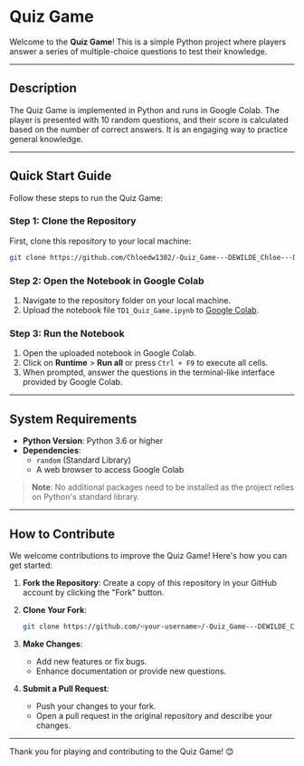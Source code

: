 # Quiz Game

Welcome to the **Quiz Game**! This is a simple Python project where players answer a series of multiple-choice questions to test their knowledge.

---

## Description

The Quiz Game is implemented in Python and runs in Google Colab. The player is presented with 10 random questions, and their score is calculated based on the number of correct answers. It is an engaging way to practice general knowledge.

---

## Quick Start Guide

Follow these steps to run the Quiz Game:

### Step 1: Clone the Repository
First, clone this repository to your local machine:
```bash
git clone https://github.com/Chloedw1302/-Quiz_Game---DEWILDE_Chloe---DIA6-.git
```

### Step 2: Open the Notebook in Google Colab
1. Navigate to the repository folder on your local machine.
2. Upload the notebook file `TD1_Quiz_Game.ipynb` to [Google Colab](https://colab.research.google.com/).

### Step 3: Run the Notebook
1. Open the uploaded notebook in Google Colab.
2. Click on **Runtime** > **Run all** or press `Ctrl + F9` to execute all cells.
3. When prompted, answer the questions in the terminal-like interface provided by Google Colab.

---

## System Requirements

- **Python Version**: Python 3.6 or higher
- **Dependencies**:
  - `random` (Standard Library)
  - A web browser to access Google Colab

> **Note**: No additional packages need to be installed as the project relies on Python's standard library.

---

## How to Contribute

We welcome contributions to improve the Quiz Game! Here's how you can get started:

1. **Fork the Repository**: Create a copy of this repository in your GitHub account by clicking the "Fork" button.

2. **Clone Your Fork**:
   ```bash
   git clone https://github.com/<your-username>/-Quiz_Game---DEWILDE_Chloe---DIA6-.git
   ```

3. **Make Changes**:
   - Add new features or fix bugs.
   - Enhance documentation or provide new questions.

4. **Submit a Pull Request**:
   - Push your changes to your fork.
   - Open a pull request in the original repository and describe your changes.

---

Thank you for playing and contributing to the Quiz Game! 😊
